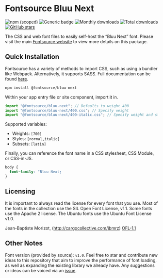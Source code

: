 # Fontsource Bluu Next

[![npm (scoped)](https://img.shields.io/npm/v/@fontsource/bluu-next?color=brightgreen)](https://www.npmjs.com/package/@fontsource/bluu-next) [![Generic badge](https://img.shields.io/badge/fontsource-passing-brightgreen)](https://github.com/fontsource/fontsource) [![Monthly downloads](https://badgen.net/npm/dm/@fontsource/bluu-next)](https://github.com/fontsource/fontsource) [![Total downloads](https://badgen.net/npm/dt/@fontsource/bluu-next)](https://github.com/fontsource/fontsource) [![GitHub stars](https://img.shields.io/github/stars/fontsource/fontsource.svg?style=social&label=Star)](https://github.com/fontsource/fontsource/stargazers)

The CSS and web font files to easily self-host the “Bluu Next” font. Please visit the main [Fontsource website](https://fontsource.org/fonts/bluu-next) to view more details on this package.

## Quick Installation

Fontsource has a variety of methods to import CSS, such as using a bundler like Webpack. Alternatively, it supports SASS. Full documentation can be found [here](https://beta.fontsource.org/docs/getting-started/introduction).

```javascript
npm install @fontsource/bluu-next
```

Within your app entry file or site component, import it in.

```javascript
import "@fontsource/bluu-next"; // Defaults to weight 400
import "@fontsource/bluu-next/400.css"; // Specify weight
import "@fontsource/bluu-next/400-italic.css"; // Specify weight and style

```

Supported variables:
- Weights: `[700]`
- Styles: `[normal,italic]`
- Subsets: `[latin]`

Finally, you can reference the font name in a CSS stylesheet, CSS Module, or CSS-in-JS.

```css
body {
  font-family: "Bluu Next;
}
```

## Licensing
It is important to always read the license for every font that you use.
Most of the fonts in the collection use the SIL Open Font License, v1.1. Some fonts use the Apache 2 license. The Ubuntu fonts use the Ubuntu Font License v1.0.

Jean-Baptiste Morizot, (http://cargocollective.com/jbmrz)
[OFL-1.1](https://github.com/jbmorizot/BluuNext/blob/master/OFL_BluuNext.txt)

## Other Notes
Font version (provided by source): `v1.0`.
Feel free to star and contribute new ideas to this repository that aim to improve the performance of font loading, as well as expanding the existing library we already have. Any suggestions or ideas can be voiced via an [issue](https://github.com/fontsource/fontsource/issues).